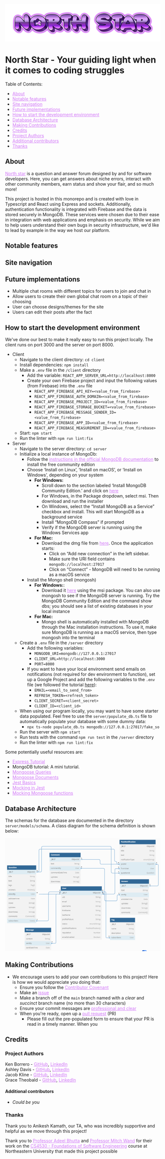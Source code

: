 ![Logo](north-star-logo.png)
# North Star - Your guiding light when it comes to coding struggles


Table of Contents:
- <a href="#about" style="color: #d177f7;">About</a>
- <a href="#notable-features" style="color: #d177f7;">Notable features</a>
- <a href="#site-navigation" style="color: #d177f7;">Site navigation</a>
- <a href="#future-implementations" style="color: #d177f7;">Future implementations</a>
- <a href="#how-to-start-the-development-environment" style="color: #d177f7;">How to start the development environment</a>
- <a href="#database-architecture" style="color: #d177f7;">Database Architecture</a>
- <a href="#making-contributions" style="color: #d177f7;">Making Contributions</a>
- <a href="#credits" style="color: #d177f7;">Credits</a>
- <a href="#project-authors" style="color: #d177f7;">Project Authors</a>
- <a href="#additional-contributors" style="color: #d177f7;">Additional contributors</a>
- <a href="#thanks" style="color: #d177f7;">Thanks</a>

## About

<a href="https://cs4530-f24-202.onrender.com" style="color: #d177f7;">North star</a> is a question and answer forum designed by and for software developers. Here, you can get answers about niche errors, interact with other community members, earn status and show your flair, and so much more!

This project is hosted in this monorepo and is created with love in Typescript and React using Express and sockets. Additionally, authentication functionality is integrated with Firebase and the data is stored securely in MongoDB. These services were chosen due to their ease in integration with web applications and emphasis on security. While we aim to help users understand their own bugs in security infrastructure, we'd like to lead by example in the way we host our platform.

## Notable features

## Site navigation

## Future implementations

- Multiple chat rooms with different topics for users to join and chat in
- Allow users to create their own global chat room on a topic of their choosing
- User can choose designs/themes for the site
- Users can edit their posts after the fact

## How to start the development environment

We've done our best to make it really easy to run this project locally. The client runs on port 3000 and the server on port 8000.

- Client
  - Navigate to the client directory: `cd client`
  - Install dependencies: `npm install`
  - Make a `.env` file in the `/client` directory
    - Add the variable: `REACT_APP_SERVER_URL=http://localhost:8000`
    - Create your own Firebase project and input the following values (from Firebase) into the `.env` file
      - `REACT_APP_FIREBASE_API_KEY=<value_from_firebase>`
      - `REACT_APP_FIREBASE_AUTH_DOMAIN=<value_from_firebase>`
      - `REACT_APP_FIREBASE_PROJECT_ID=<value_from_firebase>`
      - `REACT_APP_FIREBASE_STORAGE_BUCKET=<value_from_firebase>`
      - `REACT_APP_FIREBASE_MESSAGE_SENDER_ID=<value_from_firebase>`
      - `REACT_APP_FIREBASE_APP_ID=<value_from_firebase>`
      - `REACT_APP_FIREBASE_MEASUREMENT_ID=<value_from_firebase>`
  - Start: `npm start`
  - Run the linter with `npm run lint:fix`
- Server
  - Navigate to the server directory: `cd server`
  - Initialize a local instance of MongoDb:
    - Follow the <a href="https://www.mongodb.com/docs/manual/administration/install-community/" style="color: #d177f7;">instructions in the official MongoDB documentation</a> to install the free community edition
    - Choose ‘Install on Linux’, ‘Install on macOS’, or ‘Install on Windows’, depending on your system
      - **For Windows:**
        - Scroll down to the section labeled ‘Install MongoDB Community Edition.’ and click on <a href="https://www.mongodb.com/try/download/compass" style="color: #d177f7;">here</a>
        - For Windows, in the Package dropdown, select msi. Then download and run the installer
        - On Windows, select the “Install MongoDB as a Service” checkbox and install. This will start MongoDB as a background service
        - Install “MongoDB Compass” if prompted
        - Verify if the MongoDB server is running using the Windows Services app
      - **For Mac:**
        - Download the dmg file from <a href="https://www.mongodb.com/try/download/compass" style="color: #d177f7;">here</a>. Once the application starts:
          - Click on “Add new connection” in the left sidebar.
          - Make sure the URI field contains `mongodb://localhost:27017`
          - Click on “Connect” - MongoDB will need to be running as a macOS service
    - Install the Mongo shell (mongosh)
      - **For Windows:**:
        - Download it <a href="https://www.mongodb.com/try/download/shell_" style="color: #d177f7;">here</a> using the msi package. You can also use mongosh to see if the MongoDB server is running. Try the MongoDB Community Edition and the command show dbs; you should see a list of existing databases in your local instance
      - **For Mac:**
        - Mongo shell is automatically installed with MongoDB through the Mac installation instructions. To use it, make sure MongoDB is running as a macOS service, then type mongosh into the terminal
  - Create a `.env` file in the `/server` directory
    - Add the following variables:
      - `MONGODB_URI=mongodb://127.0.0.1:27017`
      - `CLIENT_URL=http://localhost:3000`
      - `PORT=8000`
    - If you want to have your local environment send emails on notifications (not required for dev environment to function), set up a Google Project and add the following variables to the `.env` file (we followed the tutorial [here](https://dev.to/chandrapantachhetri/sending-emails-securely-using-node-js-nodemailer-smtp-gmail-and-oauth2-g3a)):
      - `EMAIL=<email_to_send_from>`
      - `REFRESH_TOKEN=<refresh_token>`
      - `CLIENT_SECRET=<client_secret>`
      - `CLIENT_ID=<client_id>`
  - When using our program locally, you may want to have some starter data populated. Feel free to use the `server/populate_db.ts` file to automatically populate your database with some dummy data:
    - `npx ts-node populate_db.ts mongodb://127.0.0.1:27017/fake_so`
  - Run the server with `npm start`
  - Run tests with the command `npm run test` in the `/server` directory
  - Run the linter with `npm run lint:fix`

Some potentially useful resources are:

- <a href="https://expressjs.com/en/guide/routing.html" style="color: #d177f7;">Express Tutorial</a>
- MongoDB tutorial: A mini tutorial.
- <a href="https://mongoosejs.com/docs/queries.html" style="color: #d177f7;">Mongoose Queries</a>
- <a href="https://mongoosejs.com/docs/documents.html" style="color: #d177f7;">Mongoose Documents</a>
- <a href="https://jestjs.io/docs/getting-started" style="color: #d177f7;">Jest Basics</a>
- <a href="https://jestjs.io/docs/mock-functions" style="color: #d177f7;">Mocking in Jest</a>
- <a href="https://github.com/alonronin/mockingoose" style="color: #d177f7;">Mocking Mongoose functions</a>


## Database Architecture

The schemas for the database are documented in the directory `server/models/schema`.
A class diagram for the schema definition is shown below:

![Class Diagram](class-diagram.png)

## Making Contributions

- We encourage users to add your own contributions to this project! Here is how we would appreciate you doing that:
  - Ensure you follow the <a href="/ContributorCovenant.md" style="color: #d177f7;">Contributor Covenant</a>
  - Make an <a href="https://github.com/neu-cs4530/fall24-project-fall24-team-project-group-202/issues" style="color: #d177f7;">issue</a>
  - Make a branch off of the `main` branch named with a _clear_ and _succinct_ branch name (no more than 30 characters)
  - Ensure your commit messages are <a href="https://www.freecodecamp.org/news/how-to-write-better-git-commit-messages/#https://www.freecodecamp.org/news/how-to-write-better-git-commit-messages/#heading-5-steps-to-write-better-commit-messages:~:text=5%20Steps%20to%20Write%20Better%20Commit%20Messages" style="color: #d177f7;">professional and clear</a>
  - When you're ready, open up a <a href="https://github.com/neu-cs4530/fall24-project-fall24-team-project-group-202/pulls" style="color: #d177f7;">pull request</a> (PR)
    - Please fill out the pre-populated form to ensure that your PR is read in a timely manner. When you

## Credits

### Project Authors

Ken Borrero - <a href="https://github.com/KennHenn" style="color: #d177f7;">GitHub</a>, <a href="https://www.linkedin.com/in/kennethborrero/" style="color: #d177f7;">LinkedIn</a>  
Ashley Davis - <a href="https://github.com/ashleytdavis" style="color: #d177f7;">GitHub</a>, <a href="https://www.linkedin.com/in/ashleytdavis/" style="color: #d177f7;">LinkedIn</a>  
Jacob Kline - <a href="https://github.com/jekhi5" style="color: #d177f7;">GitHub</a>, <a href="https://www.linkedin.com/in/jacob-e-kline/" style="color: #d177f7;">LinkedIn</a>  
Grace Theobald - <a href="https://github.com/getheobald" style="color: #d177f7;">GitHub</a>, <a href="https://www.linkedin.com/in/gracelyn-theobald/" style="color: #d177f7;">LinkedIn</a>

#### Additional contributors

- _Could be you_

### Thanks

Thank you to Anikesh Kamath, our TA, who was incredibly supportive and helpful as we move through this project!

Thank you to <a href="https://www.khoury.northeastern.edu/home/abhutta/" style="color: #d177f7;">Professor Adeel Bhutta</a> and <a href="https://www.khoury.northeastern.edu/home/wand/" style="color: #d177f7;">Professor Mitch Wand</a> for their work on the <a href="https://neu-se.github.io/CS4530-Fall-2024/" style="color: #d177f7;">CS4530 - Foundations of Software Engineering</a> course at Northeastern University that made this project possible
